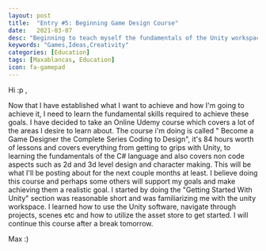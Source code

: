 ```yaml
---
layout: post
title:  "Entry #5: Beginning Game Design Course"
date:   2021-03-07
desc: "Beginning to teach myself the fundamentals of the Unity workspace"
keywords: "Games,Ideas,Creativity"
categories: [Education]
tags: [Maxablancas, Education]
icon: fa-gamepad
---
```



Hi :p ,

Now that I have established what I want to achieve and how I'm going to achieve it, I need to learn the fundamental skills required to achieve these goals. I have decided to take an Online Udemy course which covers a lot of the areas I desire to learn about. The course i'm doing is called "
Become a Game Designer the Complete Series Coding to Design", it's 84 hours worth of lessons and covers everything from getting to grips with Unity, to learning the fundamentals of the C# language and also covers non code aspects such as 2d and 3d level design and character making. This will be what I'll be posting about for the next couple months at least. I believe doing this course and perhaps some others will support my goals and make achieving them a realistic goal. I started by doing the "Getting Started With Unity" section was reasonable short and was familiarizing me with the unity workspace. I learned how to use the Unity software, navigate through projects, scenes etc and how to utilize the asset store to get started. I will continue this course after a break tomorrow.

Max :)  
